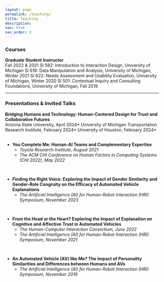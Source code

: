 ```yaml
---
layout: page
permalink: /teaching/
title: Teaching
description: 
nav: true
nav_order: 3
---
```

### Courses
**Graduate Student Instructor** <br />
Fall 2022 & 2021 SI 582: Introduction to Interaction Design, University of Michigan
SI 618: Data Manipulation and Analysis, University of Michigan, Winter 2021
SI 622: Needs Assessment and Usability Evaluation, University of Michigan, Winter 2020
SI 501: Contextual Inquiry and Consulting Foundations, University of Michigan, Fall 2019

***
### Presentations & Invited Talks
**Bridging Humans and Technology: Human-Centered Design for Trust and Collaborative Futures** <br />
Arizona State University, April 2024*
University of Michigan Transportation Research Institute, February 2024*
University of Houston, February 2024* <br />
 <br />
 
- **You Complete Me: Human-AI Teams and Complementary Expertise**
  - *Toyota Research Institute, August 2021*
  - *The ACM CHI Conference on Human Factors in Computing Systems (CHI 2022), May 2022*<br />
 <br />
 
- **Finding the Right Voice: Exploring the Impact of Gender Similarity and Gender-Role Congruity on the Efficacy of Automated Vehicle Explanations**
  - *The Artificial Intelligence (AI) for Human-Robot Interaction (HRI) Symposium, November 2023*<br />
<br />

- **From the Head or the Heart? Exploring the Impact of Explanation on Cognitive and Affective Trust in Automated Vehicles**
  - *The Human-Computer Interaction Consortium, June 2022*
  - *The Artificial Intelligence (AI) for Human-Robot Interaction (HRI) Symposium, November 2021*<br />
 <br />
 
- **An Automated Vehicle (AV) like Me? The Impact of Personality Similarities and Differences between Humans and AVs**
  - *The Artificial Intelligence (AI) for Human-Robot Interaction (HRI) Symposium, November 2019*<br />



